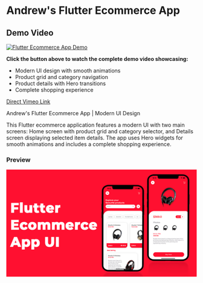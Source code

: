 # Andrew's Flutter Ecommerce App

## Demo Video

[![Flutter Ecommerce App Demo](https://img.shields.io/badge/🎥_Watch_Demo_Video-FF0000?style=for-the-badge&logo=vimeo&logoColor=white)](https://vimeo.com/1122740954?share=copy)

**Click the button above to watch the complete demo video showcasing:**
- Modern UI design with smooth animations
- Product grid and category navigation
- Product details with Hero transitions
- Complete shopping experience

[Direct Vimeo Link](https://vimeo.com/1122740954?share=copy)

Andrew's Flutter Ecommerce App | Modern UI Design

This Flutter ecommerce application features a modern UI with two main screens: Home screen with product grid and category selector, and Details screen displaying selected item details. The app uses Hero widgets for smooth animations and includes a complete shopping experience.

### Preview

![App UI](/preview.jpg)
